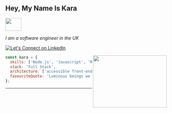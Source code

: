 <h2>Hey, My Name Is Kara

</h2>
<img align="right" src="https://media3.giphy.com/media/v1.Y2lkPTc5MGI3NjExOXBoMmx0aXphbWw3d3c5cTY1dXNzMDJlamJydXBzYzY4bzdhZ3lwZCZlcD12MV9pbnRlcm5hbF9naWZfYnlfaWQmY3Q9Zw/LHZyixOnHwDDy/giphy.gif" width="230" height="163" style="margin-top: 117px;">
<img src="https://media0.giphy.com/media/v1.Y2lkPTc5MGI3NjExbnJnZ3Uyd3dtMWo2MTA3NjZmbTZiNGxuMTQ5NW96MWFvbXMwNmQ5NyZlcD12MV9pbnRlcm5hbF9naWZfYnlfaWQmY3Q9cw/2wh8AaMZ2jtRseDQ3C/giphy.gif" width="50" height="40" >

<p>
  <em>
    I am a software engineer in the UK
  </em>
</p>

[![Let's Connect on LinkedIn](https://img.shields.io/badge/Let's%20Connect%20on%20LinkedIn-blue?style=flat-square&logo=Linkedin&logoColor=white)](https://www.linkedin.com/in/kara-conroy-41814680/)

```javascript
const kara = {
  skills: ['Node.js', 'Javascript', 'React', 'Jest', 'SQL', 'AWS'],
  stack: 'Full Stack',
  architecture: ['accessible front-ends', 'rest-apis',],
  favouriteQuote: 'Luminous beings we are, not this crude matter. -- Yoda',
};
```

---
